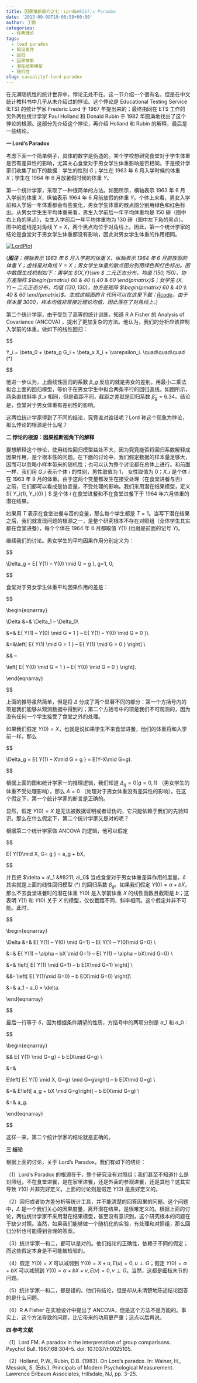 ```yaml
---
title: 因果推断简介之七：Lord&#8217;s Paradox
date: '2013-09-09T19:00:58+00:00'
author: 丁鹏
categories:
  - 经典理论
tags:
  - load paradox
  - 假设条件
  - 回归
  - 因果推断
  - 潜在结果模型
  - 随机性
slug: causality7-lord-paradox
---
```


在充满随机性的统计世界中，悖论无处不在。这一节介绍一个很有名，但是在中文统计教科书中几乎从未介绍过的悖论。这个悖论是 Educational Testing Service (ETS) 的统计学家 Frederic Lord 于 1967 年提出来的；最终由同在 ETS 工作的另外两位统计学家 Paul Holland 和 Donald Rubin 于 1982 年圆满地找出了这个悖论的根源。这部分先介绍这个悖论，再介绍 Holland 和 Rubin 的解释，最后是一些结论。

**一 Lord&#8217;s Paradox**
  
考虑下面一个简单例子，具体的数字是伪造的。某个学校想研究食堂对于学生体重是否有差异性的影响，尤其关心食堂对于男女学生体重影响是否相同。于是统计学家们收集了如下的数据：学生的性别 $G$；学生在 1963 年 6 月入学时候的体重 $X$；学生在 1964 年 6 月放暑假时候的体重 $Y$。

第一个统计学家，采取了一种很简单的方法。如图所示，横轴表示 1963 年 6 月入学前的体重 $X$，纵轴表示 1964 年 6 月前放假的体重 $Y$。个体上来看，男女入学前和入学后一年体重都会有些变化，男女学生体重的散点图分别用绿色和红色标出。从男女学生生平均体重来看，男生入学前后一年平均体重均是 $150$ 磅（图中右上角的黑点），女生入学前后一年平均体重均为 $130$ 磅（图中左下角的黑点）。图中的虚线是对角线 $Y=X$，两个黑点均位于对角线上。因此，第一个统计学家的结论是食堂对于男女学生体重都没有影响，因此对男女学生体重的作用相同。
  
<!--more-->


  
[![LordPlot](https://cos.name/wp-content/uploads/2013/09/LordPlot2-300x300.png)](https://cos.name/wp-content/uploads/2013/09/LordPlot2.png)
  
(_**图注**：横轴表示 1963 年 6 月入学前的体重 $X$，纵轴表示 1964 年 6 月前放假的体重 $Y$；虚线是对角线 $Y=X$；男女学生体重的散点图分别用绿色和红色标出。图中数据生成机制如下：男学生 $(X,Y)\sim $ 二元正态分布，均值 $(150,150)$，协方差矩阵 $\begin{pmatrix} 60 & 40 \\ 40 & 60 \end{pmatrix}$；女学生 $(X,Y)\sim$ 二元正态分布，均值 $(130,130)$，协方差矩阵 $\begin{pmatrix} 60 & 40 \\ 40 & 60 \end{pmatrix}$。生成这幅图的 R 代码可以在这里下载：[Rcode](https://cos.name/wp-content/uploads/2013/09/Rcode2.txt)。由于样本量 $3000$，样本均值非常接近理论均值，因此落在了对角线上。_)

第二个统计学家，由于受到了高等的统计训练，知道 R A Fisher 的 Analysis of Covariance (ANCOVA) ，提出了更加复杂的方法。他认为，我们的分析应该控制入学前的体重，做如下的线性回归：
  
$$
  
Y\_i = \beta\_0 + \beta\_g G\_i + \beta\_x X\_i + \varepsilon_i. \quad\quad\quad (*)
  
$$

他进一步认为，上面线性回归的系数 $\beta\_g$ 反应的就是男女的差别。用最小二乘法拟合上面的回归模型，等价于在男女学生中拟合两条平行的回归直线。如图所示，两条直线斜率 $\beta\_x$ 相同，但是截距不同，截距之差就是回归系数 $\widehat{\beta}_g = 6.34$。结论是，食堂对于男女体重有差别性的影响。

这两位统计学家得到了不同的结论，究竟谁对谁错呢？Lord 称这个现象为悖论，那么悖论的根源是什么呢？

**二 悖论的根源：因果推断视角下的解释**
  
要想解释这个悖论，使用线性回归模型益处不大，因为究竟能否将回归系数解释成因果作用，是个根本性的问题。在下面的讨论中，我们假定数据的样本量足够大，因而可以忽略小样本带来的随机性；也可以认为整个讨论都在总体上进行。和前面一样，我们用 $G\_i$ 表示个体 $i$ 的性别，男性取值为 $1$， 女性取值为 $0$；$X\_i$ 是个体 $i$ 在 1963 年 9 月的体重。由于这两个变量都发生在接受处理（在食堂进餐与否）之前，它们都可以看成是协变量，不受处理的影响。我们采用潜在结果模型，定义 $\{ Y\_i(1), Y\_i(0) \} $ 是个体 $i$ 在食堂进餐和不在食堂进餐下于 1964 年六月体重的潜在结果。

如果用 $T$ 表示在食堂进餐与否的变量，那么每个学生都是 $T=1$。当写下潜在结果之后，我们就发现问题的根源之一，是整个研究根本不存在对照组（全体学生其实都在食堂进餐），每个个体在 1964 年 6 月都取值 $Y(1)$ (也就是前面的记号 $Y$)。

继续我们的讨论。男女学生的平均因果作用分别定义为：

$$
  
\Delta_g = E\{ Y(1) &#8211; Y(0) \mid G = g \}, g=1, 0;
  
$$

食堂对于男女学生体重平均因果作用的差是：

$$
  
\begin{eqnarray}
  
\Delta &=& \Delta\_1 &#8211; \Delta\_0\\
  
&=& E\{ Y(1) &#8211; Y(0) \mid G = 1 \} &#8211; E\{ Y(1) &#8211; Y(0) \mid G = 0 \}\\
  
&=&\left[ E\{ Y(1) \mid G = 1 \} &#8211; E\{ Y(1) \mid G = 0 \} \right] \\
  
&& &#8211;
  
\left[ E\{ Y(0) \mid G = 1 \} &#8211; E\{ Y(0) \mid G = 0 \} \right].
  
\end{eqnarray}
  
$$

上面的推导虽然简单，但是将 $\Delta$ 分成了两个显著不同的部分：第一个方括号内的项是我们能够从观测数据中得到的；第二个方括号中的项是我们不可观测的，因为没有任何一个学生接受了食堂之外的处理。

如果我们假定 $Y(0) = X$，也就是说如果学生不来食堂进餐，他们的体重将和入学前一样，那么
  
$$
  
\Delta_g = E\{ Y(1) &#8211; X\mid G = g \} = E(Y-X\mid G=g).
  
$$
  
根据上面的图和统计学家一的推理逻辑，我们知道 $\Delta_g = 0 (g=0,1)$ （男女学生的体重不受处理影响），那么 $\Delta = 0$ （处理对于男女体重没有差异性的影响）。在这个假定下，第一个统计学家的断言是正确的。

显然，假定 $Y(0) = X$ 是无法被数据证明或者证伪的，它只能依赖于我们的先验知识。那么在什么假定下，第二个统计学家又是对的呢？

根据第二个统计学家做 ANCOVA 的逻辑，他可以假定
  
$$
  
E\{ Y(1)\mid X, G= g \} = a_g + bX,
  
$$
  
并且把 $\delta = a\_1 &#8211; a\_0$ 当成食堂对于男女体重差异作用的度量。$\delta$ 其实就是上面的线性回归模型 $(*)$ 的回归系数 $\beta_g$。如果我们假定 $Y(0) = \alpha + b X$，那么不去食堂进餐时的潜在体重 $Y(0)$ 是入学前体重 $X$ 的线性函数且截距是 $b$；这表明 $Y(1)$ 和 $Y(0)$ 关于 $X$ 的模型，仅仅截距不同，斜率相同。这个假定并非不可能。此时，
  
$$
  
\begin{eqnarray}
  
\Delta &=& E\{ Y(1) &#8211; Y(0) \mid G=1\} &#8211; E\{ Y(1) &#8211; Y(0)\mid G=0\} \\
  
&=& E\{ Y(1) &#8211; \alpha &#8211; bX \mid G=1\} &#8211; E\{ Y(1) &#8211; \alpha &#8211; bX\mid G=0\} \\
  
&=& \left[ E\{ Y(1) \mid G=1\} &#8211; b E(X\mid G=1) \right] \\
  
&&- \left[ E\{ Y(1)\mid G=0\} &#8211; b E(X\mid G=0) \right]\\
  
&=& a\_1 &#8211; a\_0 = \delta.
  
\end{eqnarray}
  
$$
  
最后一行等于 $\delta$，因为根据条件期望的性质，方括号中的两项分别是 $a\_1$ 和 $a\_0$：
  
$$
  
\begin{eqnarray}
  
&& E\{ Y(1) \mid G=g\} &#8211; b E(X\mid G=g) \\
  
&=&
  
E\left[ E\{ Y(1) \mid X, G=g\} \mid G=g\right] &#8211; b E(X\mid G=g) \\
  
&=& E\left[ a_g + bX \mid G=g\right] &#8211; b E(X\mid G=g) \\
  
&=& a_g.
  
\end{eqnarray}
  
$$
  
这样一来，第二个统计学家的结论就是正确的。

**三 结论**
  
根据上面的讨论，关于 Lord&#8217;s Paradox，我们有如下的结论：

（1）Lord&#8217;s Paradox 的根源在于，整个研究没有对照组；我们甚至不知道什么是对照组，不在食堂进餐，是在家里进餐，还是外面的参观进餐，还是其他？这其实导致 $Y(0)$ 并非完好定义。上面的讨论则是假定 $Y(0)$ 是良好定义的。

（2）回归或者协方差分析等统计工具，并不能清楚的回答因果的问题。这个问题中，$\Delta$ 是一个我们关心的因果度量，离开潜在结果，是很难定义的。根据上面的讨论，两位统计学家不采用潜在结果模型，甚至没有意识到，这个研究根本的问题在于缺少对照。当然，如果我们能够做一个随机化的实验，有处理和对照组，那么回归分析也可能得到合理的答案。

（3）统计学家一和二，都可以是对的。他们结论的正确性，依赖于不同的假定；而这些假定本身是不可能被检验的。

（4）假定 $Y(0)=X$ 可以减弱到 $Y(0)=X+u, E(u)=0, u\perp G$；假定 $Y(0)= \alpha + b X$ 可以减弱到 $Y(0) = \alpha + bX + v, E(v) = 0, v\perp G$。当然，这都是细枝末节的问题。

（5）统计学家一和二，都是错的。他们有结论，但是却从未清楚地陈述结论回答的是什么问题。

（6）R A Fisher 在实验设计中提出了 ANCOVA，但是这个方法不是万能的。事实上，这个方法导致的问题，比它带来的功用更严重；这点以后再说。

**四 参考文献**
  
（1）Lord FM. A paradox in the interpretation of group comparisons. Psychol Bull. 1967;68:304–5. doi: 10.1037/h0025105.
  
（2）Holland, P.W., Rubin, D.B. (1983). On Lord’s paradox. In: Wainer, H., Messick, S. (Eds.), Principals of Modern Psychological Measurement. Lawrence Erlbaum Associates, Hillsdale, NJ, pp. 3–25.
